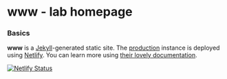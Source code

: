 # www - lab homepage

### Basics

**www** is a [Jekyll](https://jekyllrb.com/)-generated static site. The [production](https://brooklab.org) instance is deployed using [Netlify](http://netlify.com). You can learn more using [their lovely documentation](https://www.netlifycms.org/docs/jekyll/).

[![Netlify Status](https://api.netlify.com/api/v1/badges/fe5b4bc7-e708-4b6c-b1cd-1db52bc6c87e/deploy-status)](https://app.netlify.com/sites/brooklab/deploys)
